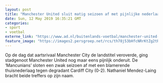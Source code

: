 ```yaml
---
layout: post
title: "Manchester United sluit matig seizoen af met pijnlijke nederlaag"
date: Sun, 12 May 2019 16:35:21 GMT
categories: 
- sport 
- voetbal 
externe_link: "https://www.ad.nl/buitenlands-voetbal/manchester-united-sluit-matig-seizoen-af-met-pijnlijke-nederlaag~a45f9072/"
feature_image: "https://images2.persgroep.net/rcs/th78j53bHfcNRrKtZg2tR-iDnMI/diocontent/148121060/_fitwidth/400/?appId=21791a8992982cd8da851550a453bd7f&quality=0.7"
---
```


Op de dag dat aartsrivaal Manchester City de landstitel veroverde, ging stadgenoot Manchester United nog maar eens pijnlijk onderuit. De ‘Mancunians’ sloten een zwak seizoen af met een blamerende thuisnederlaag tegen degradant Cardiff City (0-2). Nathaniel Mendez-Laing bracht beide treffers op zijn naam.
